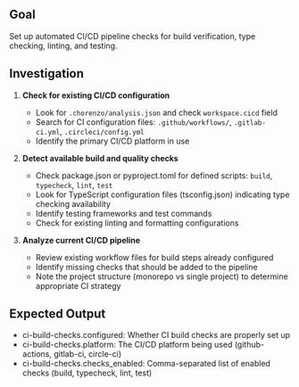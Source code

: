 ## Goal

Set up automated CI/CD pipeline checks for build verification, type checking, linting, and testing.

## Investigation

1. **Check for existing CI/CD configuration**
   - Look for `.chorenzo/analysis.json` and check `workspace.cicd` field
   - Search for CI configuration files: `.github/workflows/`, `.gitlab-ci.yml`, `.circleci/config.yml`
   - Identify the primary CI/CD platform in use

2. **Detect available build and quality checks**
   - Check package.json or pyproject.toml for defined scripts: `build`, `typecheck`, `lint`, `test`
   - Look for TypeScript configuration files (tsconfig.json) indicating type checking availability
   - Identify testing frameworks and test commands
   - Check for existing linting and formatting configurations

3. **Analyze current CI/CD pipeline**
   - Review existing workflow files for build steps already configured
   - Identify missing checks that should be added to the pipeline
   - Note the project structure (monorepo vs single project) to determine appropriate CI strategy

## Expected Output

- ci-build-checks.configured: Whether CI build checks are properly set up
- ci-build-checks.platform: The CI/CD platform being used (github-actions, gitlab-ci, circle-ci)
- ci-build-checks.checks_enabled: Comma-separated list of enabled checks (build, typecheck, lint, test)